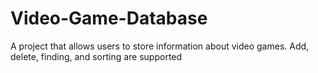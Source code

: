 # Video-Game-Database
A project that allows users to store information about video games. Add, delete, finding, and sorting are supported
